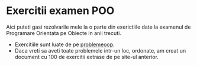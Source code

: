 
# Exercitii examen POO

Aici puteti gasi rezolvarile mele la o parte din exerictiile date la examenul de Programare Orientata pe Obiecte in anii trecuti.

 - Exercitiile sunt luate de pe [problemeoop](problemeoop.herokuapp.com/).
 - Daca vreti sa aveti toate problemele intr-un loc, ordonate, am creat
   un document cu 100 de exercitii extrase de pe site-ul anterior.
